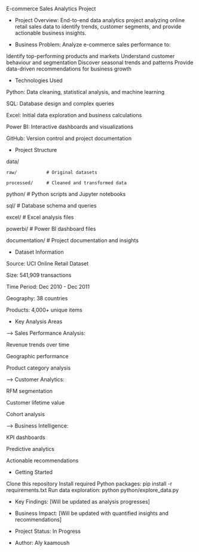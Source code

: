 E-commerce Sales Analytics Project

- Project Overview: 
End-to-end data analytics project analyzing online retail sales data to identify trends, customer segments, and provide actionable business insights.

- Business Problem: 
Analyze e-commerce sales performance to:

Identify top-performing products and markets
Understand customer behaviour and segmentation
Discover seasonal trends and patterns
Provide data-driven recommendations for business growth

- Technologies Used

Python: Data cleaning, statistical analysis, and machine learning

SQL: Database design and complex queries

Excel: Initial data exploration and business calculations

Power BI: Interactive dashboards and visualizations

GitHub: Version control and project documentation



- Project Structure

data/

    raw/           # Original datasets
    
    processed/     # Cleaned and transformed data
    
python/            # Python scripts and Jupyter notebooks

sql/               # Database schema and queries

excel/             # Excel analysis files

powerbi/           # Power BI dashboard files

documentation/     # Project documentation and insights


- Dataset Information

Source: UCI Online Retail Dataset

Size: 541,909 transactions

Time Period: Dec 2010 - Dec 2011

Geography: 38 countries

Products: 4,000+ unique items


- Key Analysis Areas

--> Sales Performance Analysis:

Revenue trends over time

Geographic performance

Product category analysis




--> Customer Analytics:

RFM segmentation

Customer lifetime value

Cohort analysis



--> Business Intelligence:

KPI dashboards

Predictive analytics

Actionable recommendations




- Getting Started

Clone this repository
Install required Python packages: pip install -r requirements.txt
Run data exploration: python python/explore_data.py

- Key Findings:
[Will be updated as analysis progresses]
- Business Impact:
[Will be updated with quantified insights and recommendations]

- Project Status: In Progress
- Author: Aly kaamoush
